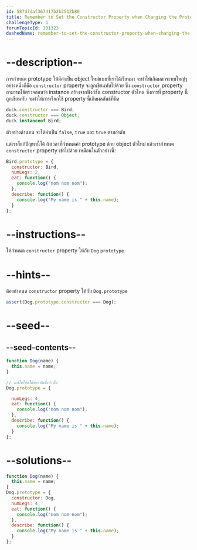 ```yaml
---
id: 587d7daf367417b2b2512b80
title: Remember to Set the Constructor Property when Changing the Prototype
challengeType: 1
forumTopicId: 301323
dashedName: remember-to-set-the-constructor-property-when-changing-the-prototype
---
```


# --description--

การกำหนด prototype ให้มีค่าเป็น object ใหม่แบบที่เราได้เรียนมา จะทำให้เกิดผลกระทบใหญ่ๆ อย่างหนึ่งก็คือ `constructor` property จะถูกเขียนทับไปด้วย ซึ่ง `constructor` property สามารถใช้ตรวจสอบว่า instance สร้างจากฟังก์ชัน constructor ตัวไหน ซึ่งการที่ property นี้ถูกเขียนทับ จะทำให้การเรียกใช้ property นี้เกิดผลลัพธ์ที่ผิด

```js
duck.constructor === Bird;
duck.constructor === Object;
duck instanceof Bird;
```

ตัวอย่างด้านบน จะได้ค่าเป็น `false`, `true` และ `true` ตามลำดับ

แต่เราก็แก้ปัญหานี้ได้ ถ้าเวลาที่กำหนดค่า prototype ด้วย object ตัวใหม่ แล้วเรากำหนด `constructor` property เข้าไปด้วย
เหมือนในตัวอย่างนี้:

```js
Bird.prototype = {
  constructor: Bird,
  numLegs: 2,
  eat: function() {
    console.log("nom nom nom");
  },
  describe: function() {
    console.log("My name is " + this.name); 
  }
};
```

# --instructions--

ให้กำหนด `constructor` property ให้กับ `Dog` `prototype`

# --hints--

ต้องกำหนด `constructor` property ให้กับ `Dog.prototype`

```js
assert(Dog.prototype.constructor === Dog);
```

# --seed--

## --seed-contents--

```js
function Dog(name) {
  this.name = name;
}

// แก้ไขโค้ดใต้บรรทัดนี้เท่านั้น
Dog.prototype = {

  numLegs: 4,
  eat: function() {
    console.log("nom nom nom");
  },
  describe: function() {
    console.log("My name is " + this.name);
  }
};
```

# --solutions--

```js
function Dog(name) {
  this.name = name;
}
Dog.prototype = {
  constructor: Dog,
  numLegs: 4,
  eat: function() {
    console.log("nom nom nom");
  },
  describe: function() {
    console.log("My name is " + this.name);
  }
};
```
